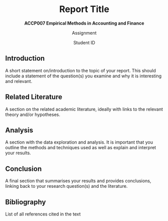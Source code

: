 <div align="center">

# Report Title

**ACCP007 Empirical Methods in Accounting and Finance**

Assignment

Student ID

</div>

## Introduction


A short statement on/introduction to the topic of your report. 
This should include a statement of the question(s) you examine and why 
it is interesting and relevant.

## Related Literature

A section on the related academic literature, 
ideally with links to the relevant theory and/or hypotheses. 

## Analysis

A section with the data exploration and analysis. 
It is important that you outline the methods and techniques used as well as explain 
and interpret your results.

## Conclusion

A final section that summarises your results and provides conclusions, 
linking back to your research question(s) and the literature.

## Bibliography

List of all references cited in the text
